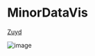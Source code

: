 # MinorDataVis

[Zuyd](https://www.zuyd.nl)


![image](https://github.com/1946110lao/my-first-repo/assets/81557116/2b4e5d54-3637-4a5f-a302-a5af720be752)
